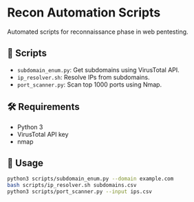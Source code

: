 # Recon Automation Scripts

Automated scripts for reconnaissance phase in web pentesting.

## 📂 Scripts

- `subdomain_enum.py`: Get subdomains using VirusTotal API.
- `ip_resolver.sh`: Resolve IPs from subdomains.
- `port_scanner.py`: Scan top 1000 ports using Nmap.

## 🛠 Requirements
- Python 3
- VirusTotal API key
- nmap

## 🚀 Usage

```bash
python3 scripts/subdomain_enum.py --domain example.com
bash scripts/ip_resolver.sh subdomains.csv
python3 scripts/port_scanner.py --input ips.csv
